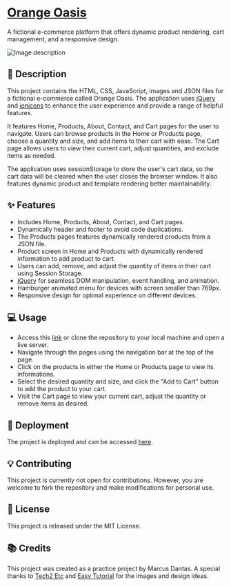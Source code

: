 # [Orange Oasis](https://omarcusdantas.github.io/orangeoasis/)
A fictional e-commerce platform that offers dynamic product rendering, cart management, and a responsive design.

![Image description](https://drive.google.com/uc?id=1uIqFZustjQK-y6fnFGz54fMWHU9OtHra)
## :speech_balloon: Description
This project contains the HTML, CSS, JavaScript, images and JSON files for a fictional e-commerce called Orange Oasis. The application uses [jQuery](https://jquery.com/) and [ionicons](https://ionic.io/ionicons/) to enhance the user experience and provide a range of helpful features.

It features Home, Products, About, Contact, and Cart pages for the user to navigate. Users can browse products in the Home or Products page, choose a quantity and size, and add items to their cart with ease. The Cart page allows users to view their current cart, adjust quantities, and exclude items as needed.

The application uses sessionStorage to store the user's cart data, so the cart data will be cleared when the user closes the browser window. It also features dynamic product and template rendering better maintainability.

## ✨ Features
* Includes Home, Products, About, Contact, and Cart pages.
* Dynamically header and footer to avoid code duplications.
* The Products pages features dynamically rendered products from a JSON file.
* Product screen in Home and Products with dynamically rendered information to add product to cart.
* Users can add, remove, and adjust the quantity of items in their cart using Session Storage.
* [jQuery](https://jquery.com/) for seamless DOM manipulation, event handling, and animation.
* Hamburger animated menu for devices with screen smaller than 769px.
* Responsive design for optimal experience on different devices.

## :computer: Usage
* Access this [link](https://omarcusdantas.github.io/orangeoasis/) or clone the repository to your local machine and open a live server.
* Navigate through the pages using the navigation bar at the top of the page.
* Click on the products in either the Home or Products page to view its informations.
* Select the desired quantity and size, and click the "Add to Cart" button to add the product to your cart.
* Visit the Cart page to view your current cart, adjust the quantity or remove items as desired.

## :rocket: Deployment
The project is deployed and can be accessed [here](https://omarcusdantas.github.io/orangeoasis/).

## :bulb: Contributing
This project is currently not open for contributions. However, you are welcome to fork the repository and make modifications for personal use.

## :memo: License
This project is released under the MIT License.

## :books: Credits
This project was created as a practice project by Marcus Dantas. A special thanks to [Tech2 Etc](https://tech2etc.com/) and [Easy Tutorial](https://easytutorialspro.com/) for the images and design ideas. 